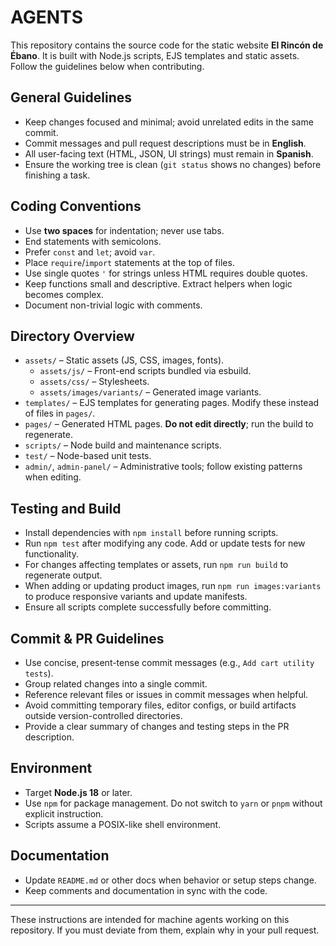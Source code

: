 # AGENTS

This repository contains the source code for the static website **El Rincón de Ébano**. It is built with Node.js scripts, EJS templates and static assets. Follow the guidelines below when contributing.

## General Guidelines

- Keep changes focused and minimal; avoid unrelated edits in the same commit.
- Commit messages and pull request descriptions must be in **English**.
- All user-facing text (HTML, JSON, UI strings) must remain in **Spanish**.
- Ensure the working tree is clean (`git status` shows no changes) before finishing a task.

## Coding Conventions

- Use **two spaces** for indentation; never use tabs.
- End statements with semicolons.
- Prefer `const` and `let`; avoid `var`.
- Place `require`/`import` statements at the top of files.
- Use single quotes `'` for strings unless HTML requires double quotes.
- Keep functions small and descriptive. Extract helpers when logic becomes complex.
- Document non-trivial logic with comments.

## Directory Overview

- `assets/` – Static assets (JS, CSS, images, fonts).
  - `assets/js/` – Front-end scripts bundled via esbuild.
  - `assets/css/` – Stylesheets.
  - `assets/images/variants/` – Generated image variants.
- `templates/` – EJS templates for generating pages. Modify these instead of files in `pages/`.
- `pages/` – Generated HTML pages. **Do not edit directly**; run the build to regenerate.
- `scripts/` – Node build and maintenance scripts.
- `test/` – Node-based unit tests.
- `admin/`, `admin-panel/` – Administrative tools; follow existing patterns when editing.

## Testing and Build

- Install dependencies with `npm install` before running scripts.
- Run `npm test` after modifying any code. Add or update tests for new functionality.
- For changes affecting templates or assets, run `npm run build` to regenerate output.
- When adding or updating product images, run `npm run images:variants` to produce responsive variants and update manifests.
- Ensure all scripts complete successfully before committing.

## Commit & PR Guidelines

- Use concise, present-tense commit messages (e.g., `Add cart utility tests`).
- Group related changes into a single commit.
- Reference relevant files or issues in commit messages when helpful.
- Avoid committing temporary files, editor configs, or build artifacts outside version-controlled directories.
- Provide a clear summary of changes and testing steps in the PR description.

## Environment

- Target **Node.js 18** or later.
- Use `npm` for package management. Do not switch to `yarn` or `pnpm` without explicit instruction.
- Scripts assume a POSIX-like shell environment.

## Documentation

- Update `README.md` or other docs when behavior or setup steps change.
- Keep comments and documentation in sync with the code.

---

These instructions are intended for machine agents working on this repository. If you must deviate from them, explain why in your pull request.

